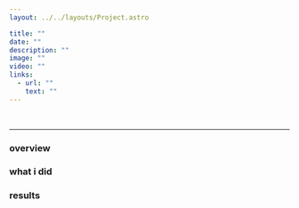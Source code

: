 ```yaml
---
layout: ../../layouts/Project.astro

title: ""
date: ""
description: ""
image: ""
video: ""
links:
  - url: ""
    text: ""
---
```


![]()
![]()
![]()

---

### overview

### what i did

### results